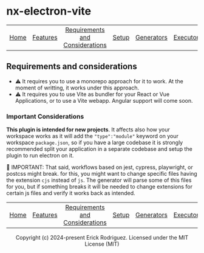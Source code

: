 # nx-electron-vite

<center>

|                      |                           |                                                                         |                     |                               |                             |                                                |
| :------------------: | :-----------------------: | :---------------------------------------------------------------------: | :-----------------: | :---------------------------: | :-------------------------: | :--------------------------------------------: |
| [Home](../README.md) | [Features](./features.md) | [Requirements and Considerations](./requirements-and-considerations.md) | [Setup](./setup.md) | [Generators](./generators.md) | [Executors](./executors.md) | [Compatibility with Nx](./compatibility-nx.md) |

</center>

## Requirements and considerations

- ⚠️ It requires you to use a monorepo approach for it to work. At the moment of writting, it works under this approach.
- ⚠️ It requires you to use Vite as bundler for your React or Vue Applications, or to use a Vite webapp. Angular support will come soon.

### Important Considerations

**This plugin is intended for new projects**. It affects also how your workspace works as it will add the `"type":"module"` keyword on your workspace `package.json`, so if you have a large codebase it is strongly recommended split your application in a separate codebase and setup the plugin to run electron on it.

🚨 IMPORTANT: That said, workflows based on jest, cypress, playwright, or postcss might break. for this, you might want to change specific files having the extension `cjs` instead of `js`. The generator will parse some of this files for you, but if something breaks it will be needed to change extensions for certain js files and verify it works back as intended.

<center>

|                      |                           |                                                                         |                     |                               |                             |                                                |
| :------------------: | :-----------------------: | :---------------------------------------------------------------------: | :-----------------: | :---------------------------: | :-------------------------: | :--------------------------------------------: |
| [Home](../README.md) | [Features](./features.md) | [Requirements and Considerations](./requirements-and-considerations.md) | [Setup](./setup.md) | [Generators](./generators.md) | [Executors](./executors.md) | [Compatibility with Nx](./compatibility-nx.md) |

Copyright (c) 2024-present Erick Rodriguez. Licensed under the MIT License (MIT)

</center>
